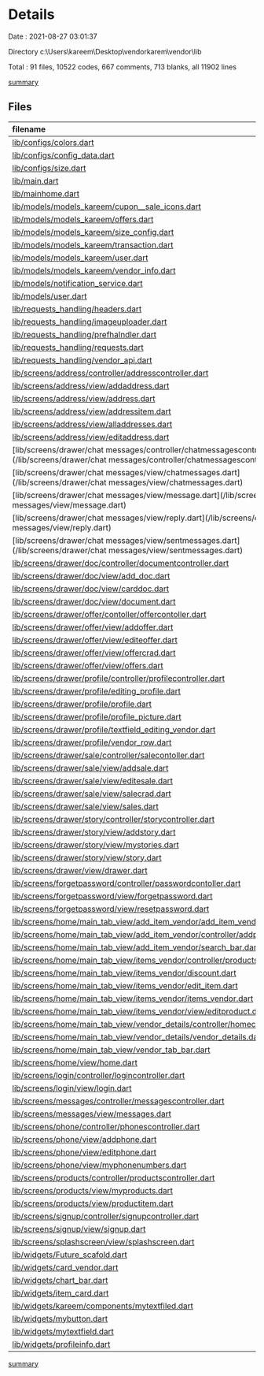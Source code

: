 # Details

Date : 2021-08-27 03:01:37

Directory c:\Users\kareem\Desktop\vendorkarem\vendor\lib

Total : 91 files,  10522 codes, 667 comments, 713 blanks, all 11902 lines

[summary](results.md)

## Files
| filename | language | code | comment | blank | total |
| :--- | :--- | ---: | ---: | ---: | ---: |
| [lib/configs/colors.dart](/lib/configs/colors.dart) | Dart | 124 | 1 | 13 | 138 |
| [lib/configs/config_data.dart](/lib/configs/config_data.dart) | Dart | 3 | 1 | 1 | 5 |
| [lib/configs/size.dart](/lib/configs/size.dart) | Dart | 24 | 4 | 5 | 33 |
| [lib/main.dart](/lib/main.dart) | Dart | 87 | 80 | 20 | 187 |
| [lib/mainhome.dart](/lib/mainhome.dart) | Dart | 141 | 0 | 2 | 143 |
| [lib/models/models_kareem/cupon__sale_icons.dart](/lib/models/models_kareem/cupon__sale_icons.dart) | Dart | 20 | 15 | 4 | 39 |
| [lib/models/models_kareem/offers.dart](/lib/models/models_kareem/offers.dart) | Dart | 174 | 0 | 4 | 178 |
| [lib/models/models_kareem/size_config.dart](/lib/models/models_kareem/size_config.dart) | Dart | 22 | 4 | 5 | 31 |
| [lib/models/models_kareem/transaction.dart](/lib/models/models_kareem/transaction.dart) | Dart | 13 | 0 | 3 | 16 |
| [lib/models/models_kareem/user.dart](/lib/models/models_kareem/user.dart) | Dart | 26 | 11 | 4 | 41 |
| [lib/models/models_kareem/vendor_info.dart](/lib/models/models_kareem/vendor_info.dart) | Dart | 38 | 0 | 4 | 42 |
| [lib/models/notification_service.dart](/lib/models/notification_service.dart) | Dart | 0 | 0 | 2 | 2 |
| [lib/models/user.dart](/lib/models/user.dart) | Dart | 40 | 0 | 5 | 45 |
| [lib/requests_handling/headers.dart](/lib/requests_handling/headers.dart) | Dart | 9 | 0 | 2 | 11 |
| [lib/requests_handling/imageuploader.dart](/lib/requests_handling/imageuploader.dart) | Dart | 49 | 0 | 4 | 53 |
| [lib/requests_handling/prefhalndler.dart](/lib/requests_handling/prefhalndler.dart) | Dart | 90 | 0 | 15 | 105 |
| [lib/requests_handling/requests.dart](/lib/requests_handling/requests.dart) | Dart | 141 | 1 | 10 | 152 |
| [lib/requests_handling/vendor_api.dart](/lib/requests_handling/vendor_api.dart) | Dart | 26 | 1 | 2 | 29 |
| [lib/screens/address/controller/addresscontroller.dart](/lib/screens/address/controller/addresscontroller.dart) | Dart | 71 | 5 | 7 | 83 |
| [lib/screens/address/view/addaddress.dart](/lib/screens/address/view/addaddress.dart) | Dart | 333 | 0 | 6 | 339 |
| [lib/screens/address/view/address.dart](/lib/screens/address/view/address.dart) | Dart | 147 | 1 | 6 | 154 |
| [lib/screens/address/view/addressitem.dart](/lib/screens/address/view/addressitem.dart) | Dart | 255 | 0 | 4 | 259 |
| [lib/screens/address/view/alladdresses.dart](/lib/screens/address/view/alladdresses.dart) | Dart | 83 | 1 | 9 | 93 |
| [lib/screens/address/view/editaddress.dart](/lib/screens/address/view/editaddress.dart) | Dart | 361 | 1 | 8 | 370 |
| [lib/screens/drawer/chat messages/controller/chatmessagescontroller.dart](/lib/screens/drawer/chat messages/controller/chatmessagescontroller.dart) | Dart | 56 | 1 | 9 | 66 |
| [lib/screens/drawer/chat messages/view/chatmessages.dart](/lib/screens/drawer/chat messages/view/chatmessages.dart) | Dart | 196 | 1 | 6 | 203 |
| [lib/screens/drawer/chat messages/view/message.dart](/lib/screens/drawer/chat messages/view/message.dart) | Dart | 49 | 0 | 9 | 58 |
| [lib/screens/drawer/chat messages/view/reply.dart](/lib/screens/drawer/chat messages/view/reply.dart) | Dart | 115 | 0 | 6 | 121 |
| [lib/screens/drawer/chat messages/view/sentmessages.dart](/lib/screens/drawer/chat messages/view/sentmessages.dart) | Dart | 190 | 1 | 7 | 198 |
| [lib/screens/drawer/doc/controller/documentcontroller.dart](/lib/screens/drawer/doc/controller/documentcontroller.dart) | Dart | 34 | 0 | 5 | 39 |
| [lib/screens/drawer/doc/view/add_doc.dart](/lib/screens/drawer/doc/view/add_doc.dart) | Dart | 179 | 0 | 9 | 188 |
| [lib/screens/drawer/doc/view/carddoc.dart](/lib/screens/drawer/doc/view/carddoc.dart) | Dart | 85 | 0 | 3 | 88 |
| [lib/screens/drawer/doc/view/document.dart](/lib/screens/drawer/doc/view/document.dart) | Dart | 86 | 4 | 8 | 98 |
| [lib/screens/drawer/offer/contoller/offercontoller.dart](/lib/screens/drawer/offer/contoller/offercontoller.dart) | Dart | 78 | 1 | 11 | 90 |
| [lib/screens/drawer/offer/view/addoffer.dart](/lib/screens/drawer/offer/view/addoffer.dart) | Dart | 483 | 30 | 30 | 543 |
| [lib/screens/drawer/offer/view/editeoffer.dart](/lib/screens/drawer/offer/view/editeoffer.dart) | Dart | 64 | 0 | 3 | 67 |
| [lib/screens/drawer/offer/view/offercrad.dart](/lib/screens/drawer/offer/view/offercrad.dart) | Dart | 85 | 0 | 2 | 87 |
| [lib/screens/drawer/offer/view/offers.dart](/lib/screens/drawer/offer/view/offers.dart) | Dart | 43 | 96 | 7 | 146 |
| [lib/screens/drawer/profile/controller/profilecontroller.dart](/lib/screens/drawer/profile/controller/profilecontroller.dart) | Dart | 137 | 0 | 17 | 154 |
| [lib/screens/drawer/profile/editing_profile.dart](/lib/screens/drawer/profile/editing_profile.dart) | Dart | 241 | 23 | 21 | 285 |
| [lib/screens/drawer/profile/profile.dart](/lib/screens/drawer/profile/profile.dart) | Dart | 106 | 0 | 3 | 109 |
| [lib/screens/drawer/profile/profile_picture.dart](/lib/screens/drawer/profile/profile_picture.dart) | Dart | 84 | 7 | 7 | 98 |
| [lib/screens/drawer/profile/textfield_editing_vendor.dart](/lib/screens/drawer/profile/textfield_editing_vendor.dart) | Dart | 54 | 0 | 7 | 61 |
| [lib/screens/drawer/profile/vendor_row.dart](/lib/screens/drawer/profile/vendor_row.dart) | Dart | 20 | 0 | 2 | 22 |
| [lib/screens/drawer/sale/controller/salecontoller.dart](/lib/screens/drawer/sale/controller/salecontoller.dart) | Dart | 52 | 1 | 11 | 64 |
| [lib/screens/drawer/sale/view/addsale.dart](/lib/screens/drawer/sale/view/addsale.dart) | Dart | 406 | 2 | 20 | 428 |
| [lib/screens/drawer/sale/view/editesale.dart](/lib/screens/drawer/sale/view/editesale.dart) | Dart | 65 | 0 | 3 | 68 |
| [lib/screens/drawer/sale/view/salecrad.dart](/lib/screens/drawer/sale/view/salecrad.dart) | Dart | 85 | 0 | 2 | 87 |
| [lib/screens/drawer/sale/view/sales.dart](/lib/screens/drawer/sale/view/sales.dart) | Dart | 112 | 0 | 6 | 118 |
| [lib/screens/drawer/story/controller/storycontroller.dart](/lib/screens/drawer/story/controller/storycontroller.dart) | Dart | 48 | 0 | 9 | 57 |
| [lib/screens/drawer/story/view/addstory.dart](/lib/screens/drawer/story/view/addstory.dart) | Dart | 196 | 0 | 8 | 204 |
| [lib/screens/drawer/story/view/mystories.dart](/lib/screens/drawer/story/view/mystories.dart) | Dart | 85 | 1 | 6 | 92 |
| [lib/screens/drawer/story/view/story.dart](/lib/screens/drawer/story/view/story.dart) | Dart | 68 | 0 | 2 | 70 |
| [lib/screens/drawer/view/drawer.dart](/lib/screens/drawer/view/drawer.dart) | Dart | 135 | 65 | 6 | 206 |
| [lib/screens/forgetpassword/controller/passwordcontoller.dart](/lib/screens/forgetpassword/controller/passwordcontoller.dart) | Dart | 50 | 0 | 11 | 61 |
| [lib/screens/forgetpassword/view/forgetpassword.dart](/lib/screens/forgetpassword/view/forgetpassword.dart) | Dart | 75 | 0 | 2 | 77 |
| [lib/screens/forgetpassword/view/resetpassword.dart](/lib/screens/forgetpassword/view/resetpassword.dart) | Dart | 84 | 1 | 2 | 87 |
| [lib/screens/home/main_tab_view/add_item_vendor/add_item_vendor.dart](/lib/screens/home/main_tab_view/add_item_vendor/add_item_vendor.dart) | Dart | 540 | 147 | 32 | 719 |
| [lib/screens/home/main_tab_view/add_item_vendor/controller/addproductcontroller.dart](/lib/screens/home/main_tab_view/add_item_vendor/controller/addproductcontroller.dart) | Dart | 74 | 3 | 12 | 89 |
| [lib/screens/home/main_tab_view/add_item_vendor/search_bar.dart](/lib/screens/home/main_tab_view/add_item_vendor/search_bar.dart) | Dart | 261 | 4 | 16 | 281 |
| [lib/screens/home/main_tab_view/items_vendor/controller/productscontroller.dart](/lib/screens/home/main_tab_view/items_vendor/controller/productscontroller.dart) | Dart | 47 | 0 | 7 | 54 |
| [lib/screens/home/main_tab_view/items_vendor/discount.dart](/lib/screens/home/main_tab_view/items_vendor/discount.dart) | Dart | 165 | 1 | 15 | 181 |
| [lib/screens/home/main_tab_view/items_vendor/edit_item.dart](/lib/screens/home/main_tab_view/items_vendor/edit_item.dart) | Dart | 263 | 1 | 10 | 274 |
| [lib/screens/home/main_tab_view/items_vendor/items_vendor.dart](/lib/screens/home/main_tab_view/items_vendor/items_vendor.dart) | Dart | 190 | 13 | 12 | 215 |
| [lib/screens/home/main_tab_view/items_vendor/view/editproduct.dart](/lib/screens/home/main_tab_view/items_vendor/view/editproduct.dart) | Dart | 408 | 4 | 24 | 436 |
| [lib/screens/home/main_tab_view/vendor_details/controller/homecontroller.dart](/lib/screens/home/main_tab_view/vendor_details/controller/homecontroller.dart) | Dart | 52 | 0 | 8 | 60 |
| [lib/screens/home/main_tab_view/vendor_details/vendor_details.dart](/lib/screens/home/main_tab_view/vendor_details/vendor_details.dart) | Dart | 185 | 44 | 14 | 243 |
| [lib/screens/home/main_tab_view/vendor_tab_bar.dart](/lib/screens/home/main_tab_view/vendor_tab_bar.dart) | Dart | 0 | 28 | 3 | 31 |
| [lib/screens/home/view/home.dart](/lib/screens/home/view/home.dart) | Dart | 177 | 10 | 20 | 207 |
| [lib/screens/login/controller/logincontroller.dart](/lib/screens/login/controller/logincontroller.dart) | Dart | 21 | 0 | 3 | 24 |
| [lib/screens/login/view/login.dart](/lib/screens/login/view/login.dart) | Dart | 203 | 6 | 5 | 214 |
| [lib/screens/messages/controller/messagescontroller.dart](/lib/screens/messages/controller/messagescontroller.dart) | Dart | 17 | 0 | 4 | 21 |
| [lib/screens/messages/view/messages.dart](/lib/screens/messages/view/messages.dart) | Dart | 95 | 1 | 6 | 102 |
| [lib/screens/phone/controller/phonescontroller.dart](/lib/screens/phone/controller/phonescontroller.dart) | Dart | 46 | 0 | 8 | 54 |
| [lib/screens/phone/view/addphone.dart](/lib/screens/phone/view/addphone.dart) | Dart | 151 | 0 | 9 | 160 |
| [lib/screens/phone/view/editphone.dart](/lib/screens/phone/view/editphone.dart) | Dart | 164 | 1 | 9 | 174 |
| [lib/screens/phone/view/myphonenumbers.dart](/lib/screens/phone/view/myphonenumbers.dart) | Dart | 189 | 1 | 7 | 197 |
| [lib/screens/products/controller/productscontroller.dart](/lib/screens/products/controller/productscontroller.dart) | Dart | 16 | 0 | 3 | 19 |
| [lib/screens/products/view/myproducts.dart](/lib/screens/products/view/myproducts.dart) | Dart | 91 | 1 | 7 | 99 |
| [lib/screens/products/view/productitem.dart](/lib/screens/products/view/productitem.dart) | Dart | 39 | 0 | 2 | 41 |
| [lib/screens/signup/controller/signupcontroller.dart](/lib/screens/signup/controller/signupcontroller.dart) | Dart | 83 | 0 | 6 | 89 |
| [lib/screens/signup/view/signup.dart](/lib/screens/signup/view/signup.dart) | Dart | 241 | 0 | 7 | 248 |
| [lib/screens/splashscreen/view/splashscreen.dart](/lib/screens/splashscreen/view/splashscreen.dart) | Dart | 97 | 4 | 8 | 109 |
| [lib/widgets/Future_scafold.dart](/lib/widgets/Future_scafold.dart) | Dart | 175 | 1 | 20 | 196 |
| [lib/widgets/card_vendor.dart](/lib/widgets/card_vendor.dart) | Dart | 27 | 0 | 2 | 29 |
| [lib/widgets/chart_bar.dart](/lib/widgets/chart_bar.dart) | Dart | 63 | 0 | 6 | 69 |
| [lib/widgets/item_card.dart](/lib/widgets/item_card.dart) | Dart | 101 | 9 | 3 | 113 |
| [lib/widgets/kareem/components/mytextfiled.dart](/lib/widgets/kareem/components/mytextfiled.dart) | Dart | 85 | 28 | 11 | 124 |
| [lib/widgets/mybutton.dart](/lib/widgets/mybutton.dart) | Dart | 31 | 0 | 4 | 35 |
| [lib/widgets/mytextfield.dart](/lib/widgets/mytextfield.dart) | Dart | 62 | 0 | 3 | 65 |
| [lib/widgets/profileinfo.dart](/lib/widgets/profileinfo.dart) | Dart | 40 | 0 | 2 | 42 |

[summary](results.md)